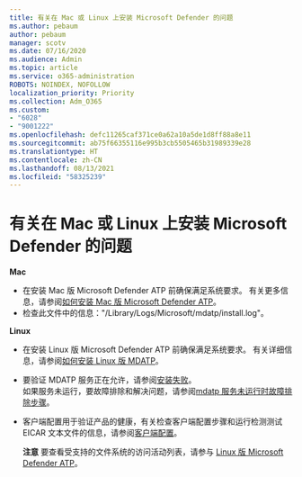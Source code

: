 ```yaml
---
title: 有关在 Mac 或 Linux 上安装 Microsoft Defender 的问题
ms.author: pebaum
author: pebaum
manager: scotv
ms.date: 07/16/2020
ms.audience: Admin
ms.topic: article
ms.service: o365-administration
ROBOTS: NOINDEX, NOFOLLOW
localization_priority: Priority
ms.collection: Adm_O365
ms.custom:
- "6028"
- "9001222"
ms.openlocfilehash: defc11265caf371ce0a62a10a5de1d8ff88a8e11
ms.sourcegitcommit: ab75f66355116e995b3cb5505465b31989339e28
ms.translationtype: HT
ms.contentlocale: zh-CN
ms.lasthandoff: 08/13/2021
ms.locfileid: "58325239"
---
```

# <a name="issues-installing-microsoft-defender-on-mac-or-linux"></a>有关在 Mac 或 Linux 上安装 Microsoft Defender 的问题

**Mac**

- 在安装 Mac 版 Microsoft Defender ATP 前确保满足系统要求。 有关更多信息，请参阅[如何安装 Mac 版 Microsoft Defender ATP](https://docs.microsoft.com/windows/security/threat-protection/microsoft-defender-atp/microsoft-defender-atp-mac#how-to-install-microsoft-defender-atp-for-mac)。  
- 检查此文件中的信息："/Library/Logs/Microsoft/mdatp/install.log"。

**Linux**

- 在安装 Linux 版 Microsoft Defender ATP 前确保满足系统要求。 有关详细信息，请参阅[如何安装 Linux 版 MDATP](https://docs.microsoft.com/windows/security/threat-protection/microsoft-defender-atp/microsoft-defender-atp-linux#system-requirements)。 
- 要验证 MDATP 服务正在允许，请参阅[安装失败](https://docs.microsoft.com/windows/security/threat-protection/microsoft-defender-atp/linux-support-install#installation-failed)。  
    如果服务未运行，要故障排除和解决问题，请参阅[mdatp 服务未运行时故障排除步骤](https://docs.microsoft.com/windows/security/threat-protection/microsoft-defender-atp/linux-support-install#steps-to-troubleshoot-if-mdatp-service-isnt-running)。
- 客户端配置用于验证产品的健康，有关检查客户端配置步骤和运行检测测试 EICAR 文本文件的信息，请参阅[客户端配置](https://docs.microsoft.com/windows/security/threat-protection/microsoft-defender-atp/linux-install-manually#client-configuration)。  

    **注意** 要查看受支持的文件系统的访问活动列表，请参与 [Linux 版 Microsoft Defender ATP](https://docs.microsoft.com/windows/security/threat-protection/microsoft-defender-atp/microsoft-defender-atp-linux#system-requirements)。